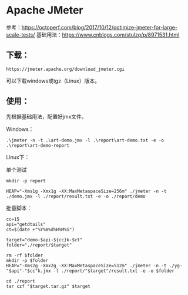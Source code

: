 # Apache JMeter

参考：https://octoperf.com/blog/2017/10/12/optimize-jmeter-for-large-scale-tests/
基础用法：https://www.cnblogs.com/stulzq/p/8971531.html

## 下载：

```
https://jmeter.apache.org/download_jmeter.cgi
```

可以下载windows或tgz（Linux）版本。

## 使用：

先根据基础用法，配置好jmx文件。

Windows：

```
.\jmeter -n -t .\art-demo.jmx -l .\report\art-demo.txt -e -o .\report\art-demo-report
```

Linux下：

单个测试

```
mkdir -p report

HEAP="-Xms1g -Xmx1g -XX:MaxMetaspaceSize=256m" ./jmeter -n -t ./demo.jmx -l ./report/result.txt -e -o ./report/demo
```

批量脚本：

```
cc=15
api="getdtails"
ct=$(date +"%Y%m%d%H%M%S")

target="demo-$api-${cc}k-$ct"
folder="./report/$target"

rm -rf $folder
mkdir -p $folder
HEAP="-Xms2g -Xmx2g -XX:MaxMetaspaceSize=512m" ./jmeter -n -t ./yg-"$api"-"$cc"k.jmx -l ./report/"$target"/result.txt -e -o $folder

cd ./report
tar czf "$target.tar.gz" $target
```
